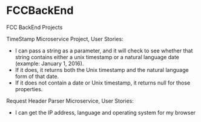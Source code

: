 # FCCBackEnd
FCC BackEnd Projects

TimeStamp Microservice Project, User Stories:
* I can pass a string as a parameter, and it will check to see whether that string contains either a unix timestamp or a natural language date (example: January 1, 2016).
* If it does, it returns both the Unix timestamp and the natural language form of that date.
* If it does not contain a date or Unix timestamp, it returns null for those properties.

Request Header Parser Microservice, User Stories:
 * I can get the IP address, language and operating system for my browser
